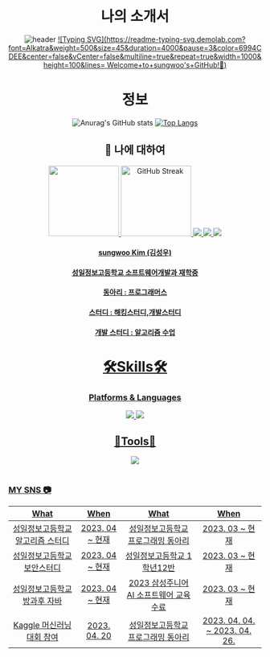 <div align="center">

# 나의 소개서
![header](https://capsule-render.vercel.app/api?type=waving&color=6994CDEE&text=&animation=twinkling&height=80)
[![Typing SVG](https://readme-typing-svg.demolab.com?font=Alkatra&weight=500&size=45&duration=4000&pause=3&color=6994CDEE&center=false&vCenter=false&multiline=true&repeat=true&width=1000&height=100&lines= 
  Welcome+to+sungwoo's+GitHub!👋)](https://git.io/typing-svg)
 
# 정보
![Anurag's GitHub stats](https://github-readme-stats.vercel.app/api?username=seabear6400&show_icons=true&theme=tokyonight)
[![Top Langs](https://github-readme-stats.vercel.app/api/top-langs/?username=seabear6400&layout=compact)](https://github.com/seabear6400/class)


 
## 💭 나에 대하여
<div>
  <a href="https://github.com/RamonLarcherRibeiro">
  <img loading="lazy" height="140em" src="https://github-readme-stats.vercel.app/api/top-langs/?username=seabear64001&layout=compact&langs_count=7&theme=algolia"/>
  <img height="140em" src="https://streak-stats.demolab.com?user=seabear6400&theme=algolia" alt="GitHub Streak" />  
  <img src="https://github-profile-summary-cards.vercel.app/api/cards/profile-details?username=seabear6400&theme=algolia">
  <img src="https://github-profile-summary-cards.vercel.app/api/cards/most-commit-language?username=seabear6400&theme=algolia">
  <img src="https://github-profile-summary-cards.vercel.app/api/cards/stats?username=seabear6400&theme=algolia">
</div>
 <h4>sungwoo Kim (김성우)</h4>
 <h4>성일정보고등학교 소프트웨어개발과 재학중</h4>
 <h4>동아리 : 프로그래머스</h4>                                                       
 <h4>스터디 : 해킹스터디,개발스터디</h4>
 <h4>개발 스터디 : 알고리즘 수업</h4>
 
# 🛠Skills🛠
### Platforms & Languages

<img src="https://img.shields.io/badge/JAVA-007396?style=for-the-badge&logo=Java&logoColor=white">
 <img src="https://img.shields.io/badge/Python-3776AB?style=for-the-badge&logo=Python&logoColor=white">

##  🔧Tools🔨
<div align="center">
 
 <img src="https://img.shields.io/badge/-Visual%20Studio%20Code-007ACC?style=flat&logo=Visual%20Studio%20Code&logoColor=white"/>

 </div>
</div>

</div>
<br/>


### MY SNS 📷


| What | When | What | When|
|:--------:|:--------:|:--------:|:--------:|
| 성일정보고등학교 알고리즘 스터디 | 2023. 04 ~ 현재 |성일정보고등학교 프로그래밍 동아리 | 2023. 03 ~ 현재 |
| 성일정보고등학교 보안스터디 | 2023. 04 ~ 현재 |성일정보고등학교 1학년12반 | 2023. 03 ~ 현재 |
| 성일정보고등학교 방과후 자바 | 2023. 04 ~ 현재 |2023 삼성주니어 AI 소프트웨어 교육 수료  | 2023. 03 ~ 현재 |
| Kaggle 머신러닝 대회 참여 | 2023. 04. 20 |성일정보고등학교 프로그래밍 동아리 | 2023. 04. 04. ~ 2023. 04. 26. |
</div>
</div>
